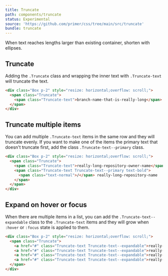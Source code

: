 ```yaml
---
title: Truncate
path: components/truncate
status: Experimental
source: 'https://github.com/primer/css/tree/main/src/truncate'
bundle: truncate
---
```


When text reaches lengths larger than existing container, shorten with ellipses.

## Truncate

Adding the `.Truncate` class and wrapping the inner text with `.Truncate-text` will truncate the text.

```html live
<div class="Box p-2" style="resize: horizontal;overflow: scroll;">
  <span class="Truncate">
    <span class="Truncate-text">branch-name-that-is-really-long</span>
  </span>
</div>
```

## Truncate multiple items

You can add multiple `.Truncate-text` items in the same row and they will truncate evenly. If you want to make one of the items the primary text that doesn't truncate first, add the class `.Truncate-text--primary` class.

```html live
<div class="Box p-2" style="resize: horizontal;overflow: scroll;">
  <span class="Truncate">
    <span class="Truncate-text">really-long-repository-owner-name</span>
    <span class="Truncate-text Truncate-text--primary text-bold">
      <span class="text-normal">/</span> really-long-repository-name
    </span>
  </span>
</div>
```

## Expand on hover or focus

When there are multiple items in a list, you can add the `.Truncate-text--expandable` class to the `.Truncate-text` items and they will grow when `:hover` or `:focus` state is applied to them.

```html live
<div class="Box p-2" style="resize: horizontal;overflow: scroll;">
  <span class="Truncate">
    <a href="#" class="Truncate-text Truncate-text--expandable">really-long-repository-owner-name</a>
    <a href="#" class="Truncate-text Truncate-text--expandable">really-long-repository-owner-name</a>
    <a href="#" class="Truncate-text Truncate-text--expandable">really-long-repository-owner-name</a>
    <a href="#" class="Truncate-text Truncate-text--expandable">really-long-repository-owner-name</a>
  </span>
</div>
```

